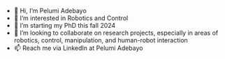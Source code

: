 - 👋 Hi, I’m Pelumi Adebayo
- 👀 I’m interested in Robotics and Control
- 🌱 I’m starting my PhD this fall 2024
- 💞️ I’m looking to collaborate on research projects, especially in areas of robotics, control, manipulation, and human-robot interaction
- 📫 Reach me via LinkedIn at Pelumi Adebayo

<!---
pelumi-adebayo-p/pelumi-adebayo-p is a ✨ special ✨ repository because its `README.md` (this file) appears on your GitHub profile.
You can click the Preview link to take a look at your changes.
--->
